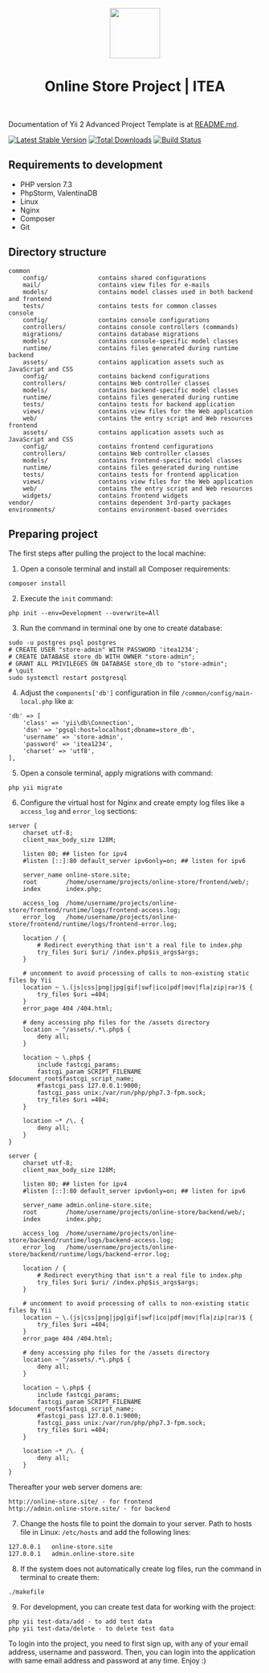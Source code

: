 <p align="center">
    <img src="https://image.flaticon.com/icons/svg/138/138251.svg" height="100px">
    <h1 align="center">Online Store Project | ITEA</h1>
    <br>
</p>

Documentation of Yii 2 Advanced Project Template is at [README.md](https://github.com/yiisoft/yii2-app-advanced/blob/master/docs/guide/README.md).

[![Latest Stable Version](https://img.shields.io/packagist/v/yiisoft/yii2-app-advanced.svg)](https://packagist.org/packages/yiisoft/yii2-app-advanced)
[![Total Downloads](https://img.shields.io/packagist/dt/yiisoft/yii2-app-advanced.svg)](https://packagist.org/packages/yiisoft/yii2-app-advanced)
[![Build Status](https://travis-ci.org/yiisoft/yii2-app-advanced.svg?branch=master)](https://travis-ci.org/yiisoft/yii2-app-advanced)

Requirements to development
-------------------
- PHP version 7.3
- PhpStorm, ValentinaDB
- Linux
- Nginx
- Composer
- Git

Directory structure
-------------------

```
common
    config/              contains shared configurations
    mail/                contains view files for e-mails
    models/              contains model classes used in both backend and frontend
    tests/               contains tests for common classes    
console
    config/              contains console configurations
    controllers/         contains console controllers (commands)
    migrations/          contains database migrations
    models/              contains console-specific model classes
    runtime/             contains files generated during runtime
backend
    assets/              contains application assets such as JavaScript and CSS
    config/              contains backend configurations
    controllers/         contains Web controller classes
    models/              contains backend-specific model classes
    runtime/             contains files generated during runtime
    tests/               contains tests for backend application    
    views/               contains view files for the Web application
    web/                 contains the entry script and Web resources
frontend
    assets/              contains application assets such as JavaScript and CSS
    config/              contains frontend configurations
    controllers/         contains Web controller classes
    models/              contains frontend-specific model classes
    runtime/             contains files generated during runtime
    tests/               contains tests for frontend application
    views/               contains view files for the Web application
    web/                 contains the entry script and Web resources
    widgets/             contains frontend widgets
vendor/                  contains dependent 3rd-party packages
environments/            contains environment-based overrides
```


Preparing project
-------------------

The first steps after pulling the project to the local machine:

1. Open a console terminal and install all Composer requirements:
```
composer install
```
2. Execute the `init` command:
```
php init --env=Development --overwrite=All
```
3. Run the command in terminal one by one to create database:
```
sudo -u postgres psql postgres
# CREATE USER "store-admin" WITH PASSWORD 'itea1234';
# CREATE DATABASE store_db WITH OWNER "store-admin";
# GRANT ALL PRIVILEGES ON DATABASE store_db to "store-admin";
# \quit
sudo systemctl restart postgresql
```
4. Adjust the `components['db']` configuration in file `/common/config/main-local.php` like a:
```
'db' => [
    'class' => 'yii\db\Connection',
    'dsn' => 'pgsql:host=localhost;dbname=store_db',
    'username' => 'store-admin',
    'password' => 'itea1234',
    'charset' => 'utf8',
],
```
5. Open a console terminal, apply migrations with command:
```
php yii migrate
```
6. Configure the virtual host for Nginx and create empty log files like a `access_log` and `error_log` sections:
```
server {
    charset utf-8;
    client_max_body_size 128M;

    listen 80; ## listen for ipv4
    #listen [::]:80 default_server ipv6only=on; ## listen for ipv6

    server_name online-store.site;
    root        /home/username/projects/online-store/frontend/web/;
    index       index.php;

    access_log  /home/username/projects/online-store/frontend/runtime/logs/frontend-access.log;
    error_log   /home/username/projects/online-store/frontend/runtime/logs/frontend-error.log;

    location / {
        # Redirect everything that isn't a real file to index.php
        try_files $uri $uri/ /index.php$is_args$args;
    }

    # uncomment to avoid processing of calls to non-existing static files by Yii
    location ~ \.(js|css|png|jpg|gif|swf|ico|pdf|mov|fla|zip|rar)$ {
        try_files $uri =404;
    }
    error_page 404 /404.html;

    # deny accessing php files for the /assets directory
    location ~ ^/assets/.*\.php$ {
        deny all;
    }

    location ~ \.php$ {
        include fastcgi_params;
        fastcgi_param SCRIPT_FILENAME $document_root$fastcgi_script_name;
        #fastcgi_pass 127.0.0.1:9000;
        fastcgi_pass unix:/var/run/php/php7.3-fpm.sock;
        try_files $uri =404;
    }

    location ~* /\. {
        deny all;
    }
}
 
server {
    charset utf-8;
    client_max_body_size 128M;

    listen 80; ## listen for ipv4
    #listen [::]:80 default_server ipv6only=on; ## listen for ipv6

    server_name admin.online-store.site;
    root        /home/username/projects/online-store/backend/web/;
    index       index.php;

    access_log  /home/username/projects/online-store/backend/runtime/logs/backend-access.log;
    error_log   /home/username/projects/online-store/backend/runtime/logs/backend-error.log;

    location / {
        # Redirect everything that isn't a real file to index.php
        try_files $uri $uri/ /index.php$is_args$args;
    }

    # uncomment to avoid processing of calls to non-existing static files by Yii
    location ~ \.(js|css|png|jpg|gif|swf|ico|pdf|mov|fla|zip|rar)$ {
        try_files $uri =404;
    }
    error_page 404 /404.html;

    # deny accessing php files for the /assets directory
    location ~ ^/assets/.*\.php$ {
        deny all;
    }

    location ~ \.php$ {
        include fastcgi_params;
        fastcgi_param SCRIPT_FILENAME $document_root$fastcgi_script_name;
        #fastcgi_pass 127.0.0.1:9000;
        fastcgi_pass unix:/var/run/php/php7.3-fpm.sock;
        try_files $uri =404;
    }

    location ~* /\. {
        deny all;
    }
}
```

Thereafter your web server domens are:
``` 
http://online-store.site/ - for frontend
http://admin.online-store.site/ - for backend
```
7. Change the hosts file to point the domain to your server.
Path to hosts file in Linux: `/etc/hosts` and add the following lines:
```
127.0.0.1   online-store.site
127.0.0.1   admin.online-store.site
```
8. If the system does not automatically create log files, run the command in terminal to create them:
```
./makefile
```
9. For development, you can create test data for working with the project:
```
php yii test-data/add - to add test data
php yii test-data/delete - to delete test data
```
To login into the project, you need to first sign up, with any of your email address, username and password. Then, you can login into the application with same email address and password at any time. Enjoy :)
